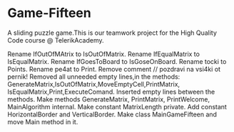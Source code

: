 # Game-Fifteen
A sliding puzzle game.This is our teamwork project for the High Quality Code course @ TelerikAcademy.

Rename  IfOutOfMAtrix to IsOutOfMatrix.
Rename IfEqualMatrix to IsEqualMatrix.
Rename IfGoesToBoard to IsGoseOnBoard.
Rename tocki to Points.
Rename pe4at to Print.
Remove comment // pozdravi na vsi4ki ot pernik!
Removed all unneeded empty lines,in the methods:
GenerateMatrix,IsOutOfMatrix,MoveEmptyCell,PrintMatrix,
IsEqualMatrix,Print,ExecuteComand.
Inserted empty lines between the methods.
Make methods GenerateMatrix, PrintMatrix, PrintWelcome,
MainAlgorithm internal.
Make constant MatrixLength private.
Add constant HorizontalBorder and VerticalBorder.
Make class  MainGameFifteen and move Main method in it.
